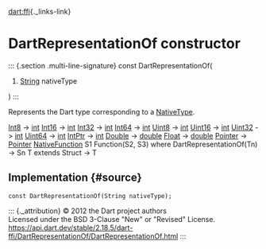 [dart:ffi](../../dart-ffi/dart-ffi-library){._links-link}

DartRepresentationOf constructor
================================

::: {.section .multi-line-signature}
const DartRepresentationOf(

1.  [String](../../dart-core/string-class) nativeType

)
:::

Represents the Dart type corresponding to a
[NativeType](../nativetype-class).

[Int8](../int8-class) -\> [int](../../dart-core/int-class)
[Int16](../int16-class) -\> [int](../../dart-core/int-class)
[Int32](../int32-class) -\> [int](../../dart-core/int-class)
[Int64](../int64-class) -\> [int](../../dart-core/int-class)
[Uint8](../uint8-class) -\> [int](../../dart-core/int-class)
[Uint16](../uint16-class) -\> [int](../../dart-core/int-class)
[Uint32](../uint32-class) -\> [int](../../dart-core/int-class)
[Uint64](../uint64-class) -\> [int](../../dart-core/int-class)
[IntPtr](../intptr-class) -\> [int](../../dart-core/int-class)
[Double](../double-class) -\> [double](../../dart-core/double-class)
[Float](../float-class) -\> [double](../../dart-core/double-class)
[Pointer](../pointer-class) -\> [Pointer](../pointer-class)
[NativeFunction](../nativefunction-class) S1 Function(S2, S3) where
DartRepresentationOf(Tn) -\> Sn T extends Struct -\> T

Implementation {#source}
--------------

``` {.language-dart data-language="dart"}
const DartRepresentationOf(String nativeType);
```

::: {._attribution}
© 2012 the Dart project authors\
Licensed under the BSD 3-Clause \"New\" or \"Revised\" License.\
<https://api.dart.dev/stable/2.18.5/dart-ffi/DartRepresentationOf/DartRepresentationOf.html>
:::

